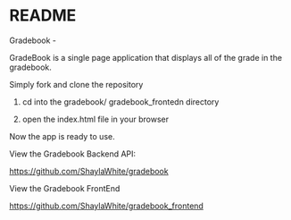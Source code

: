 # README

Gradebook - 

GradeBook is a single page application that displays all of the grade in the gradebook.

Simply fork and clone the repository

1. cd into the gradebook/ gradebook_frontedn directory

2. open the index.html file in your browser

Now the app is ready to use. 


View the Gradebook Backend API:

https://github.com/ShaylaWhite/gradebook

View the Gradebook FrontEnd 

https://github.com/ShaylaWhite/gradebook_frontend